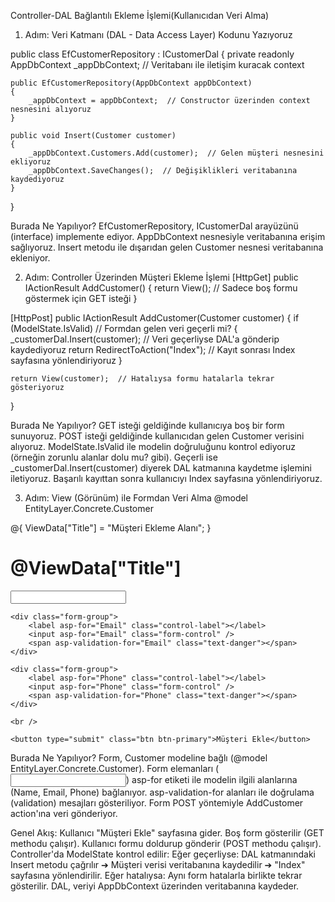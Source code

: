 ﻿Controller-DAL Bağlantılı Ekleme İşlemi(Kullanıcıdan Veri Alma)

1. Adım: Veri Katmanı (DAL - Data Access Layer)  Kodunu Yazıyoruz

public class EfCustomerRepository : ICustomerDal
{
    private readonly AppDbContext _appDbContext;  // Veritabanı ile iletişim kuracak context

    public EfCustomerRepository(AppDbContext appDbContext)
    {
        _appDbContext = appDbContext;  // Constructor üzerinden context nesnesini alıyoruz
    }

    public void Insert(Customer customer)
    {
        _appDbContext.Customers.Add(customer);  // Gelen müşteri nesnesini ekliyoruz
        _appDbContext.SaveChanges();  // Değişiklikleri veritabanına kaydediyoruz
    }
}

Burada Ne Yapılıyor?
EfCustomerRepository, ICustomerDal arayüzünü (interface) implemente ediyor.
AppDbContext nesnesiyle veritabanına erişim sağlıyoruz.
Insert metodu ile dışarıdan gelen Customer nesnesi veritabanına ekleniyor.

2. Adım: Controller Üzerinden Müşteri Ekleme İşlemi
[HttpGet]
public IActionResult AddCustomer()
{
    return View();  // Sadece boş formu göstermek için GET isteği
}

[HttpPost]
public IActionResult AddCustomer(Customer customer)
{
    if (ModelState.IsValid)  // Formdan gelen veri geçerli mi?
    {
        _customerDal.Insert(customer);  // Veri geçerliyse DAL'a gönderip kaydediyoruz
        return RedirectToAction("Index");  // Kayıt sonrası Index sayfasına yönlendiriyoruz
    }

    return View(customer);  // Hatalıysa formu hatalarla tekrar gösteriyoruz
}

Burada Ne Yapılıyor?
GET isteği geldiğinde kullanıcıya boş bir form sunuyoruz.
POST isteği geldiğinde kullanıcıdan gelen Customer verisini alıyoruz.
ModelState.IsValid ile modelin doğruluğunu kontrol ediyoruz (örneğin zorunlu alanlar dolu mu? gibi).
Geçerli ise _customerDal.Insert(customer) diyerek DAL katmanına kaydetme işlemini iletiyoruz.
Başarılı kayıttan sonra kullanıcıyı Index sayfasına yönlendiriyoruz.

3. Adım: View (Görünüm) ile Formdan Veri Alma
@model EntityLayer.Concrete.Customer

@{
    ViewData["Title"] = "Müşteri Ekleme Alanı";
}

<h1>@ViewData["Title"]</h1>

<form asp-action="AddCustomer" method="post">
    <div class="form-group">
        <label asp-for="Name" class="control-label"></label>
        <input asp-for="Name" class="form-control" />
        <span asp-validation-for="Name" class="text-danger"></span>
    </div>

    <div class="form-group">
        <label asp-for="Email" class="control-label"></label>
        <input asp-for="Email" class="form-control" />
        <span asp-validation-for="Email" class="text-danger"></span>
    </div>

    <div class="form-group">
        <label asp-for="Phone" class="control-label"></label>
        <input asp-for="Phone" class="form-control" />
        <span asp-validation-for="Phone" class="text-danger"></span>
    </div>

    <br />

    <button type="submit" class="btn btn-primary">Müşteri Ekle</button>
</form>

Burada Ne Yapılıyor?
Form, Customer modeline bağlı (@model EntityLayer.Concrete.Customer).
Form elemanları (<input>) asp-for etiketi ile modelin ilgili alanlarına (Name, Email, Phone) bağlanıyor.
asp-validation-for alanları ile doğrulama (validation) mesajları gösteriliyor.
Form POST yöntemiyle AddCustomer action'ına veri gönderiyor.

Genel Akış:
Kullanıcı "Müşteri Ekle" sayfasına gider.
Boş form gösterilir (GET methodu çalışır).
Kullanıcı formu doldurup gönderir (POST methodu çalışır).
Controller'da ModelState kontrol edilir:
Eğer geçerliyse: DAL katmanındaki Insert metodu çağrılır ➔ Müşteri verisi veritabanına kaydedilir ➔ "Index" sayfasına yönlendirilir.
Eğer hatalıysa: Aynı form hatalarla birlikte tekrar gösterilir.
DAL, veriyi AppDbContext üzerinden veritabanına kaydeder.

